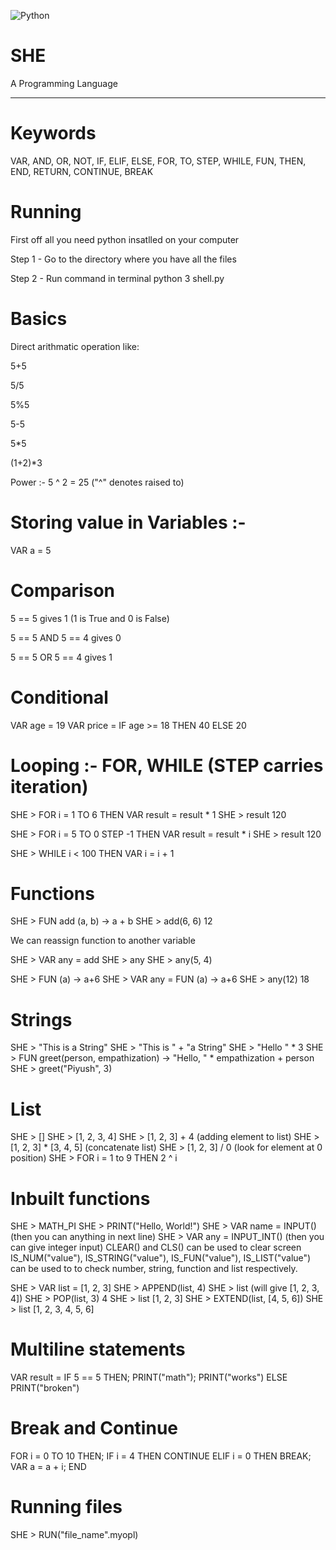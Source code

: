 ![Python](https://img.shields.io/badge/python-3670A0?style=for-the-badge&logo=python&logoColor=ffdd54)
# SHE
A Programming Language

---------------------------

# Keywords

VAR, AND, OR, NOT, IF, ELIF, ELSE, FOR, TO, STEP, WHILE, FUN, THEN, END, RETURN, CONTINUE, BREAK 

# Running

First off all you need python insatlled on your computer

Step 1 - Go to the directory where you have all the files

Step 2 - Run command in terminal python 3 shell.py

# Basics

Direct arithmatic operation like:

5+5

5/5

5%5

5-5

5*5

(1+2)*3

Power :- 5 ^ 2 = 25 ("^" denotes raised to) 

# Storing value in Variables :- 

VAR a = 5

# Comparison

5 == 5 gives 1 (1 is True and 0 is False)

5 == 5 AND 5 == 4 gives 0

5 == 5 OR  5 == 4 gives 1

# Conditional

VAR age = 19
VAR price = IF age >= 18 THEN 40 ELSE 20

# Looping :- FOR, WHILE (STEP carries iteration)

SHE > FOR i = 1 TO 6 THEN VAR result = result * 1
SHE > result
120

SHE > FOR i = 5 TO 0 STEP -1 THEN VAR result = result * i 
SHE > result
120

SHE > WHILE i < 100 THEN VAR i = i + 1

# Functions

SHE > FUN add (a, b) -> a + b
SHE > add(6, 6)
12
  
We can reassign function to another variable
  
SHE > VAR any = add
SHE > any
SHE > any(5, 4)

SHE > FUN (a) -> a+6
SHE > VAR any = FUN (a) -> a+6
SHE > any(12)
18

# Strings

SHE > "This is a String"
SHE > "This is " + "a String"
SHE > "Hello " * 3
SHE > FUN greet(person, empathization) -> "Hello, " * empathization + person
SHE > greet("Piyush", 3)

# List

SHE > []
SHE > [1, 2, 3, 4]
SHE > [1, 2, 3] + 4 (adding element to list)
SHE > [1, 2, 3] * [3, 4, 5] (concatenate list)
SHE > [1, 2, 3] / 0 (look for element at 0 position)
SHE > FOR i = 1 to 9 THEN 2 ^ i

# Inbuilt functions

SHE > MATH_PI
SHE > PRINT("Hello, World!")
SHE > VAR name = INPUT() (then you can anything in next line)
SHE > VAR any = INPUT_INT() (then you can give integer input)
CLEAR() and CLS() can be used to clear screen
IS_NUM("value"), IS_STRING("value"), IS_FUN("value"), IS_LIST("value") can be used to to check number, string, function and list respectively.

SHE > VAR list = [1, 2, 3]
SHE > APPEND(list, 4)
SHE > list 
(will give [1, 2, 3, 4])
SHE > POP(list, 3)
4
SHE > list
[1, 2, 3]
SHE > EXTEND(list, [4, 5, 6])
SHE > list
[1, 2, 3, 4, 5, 6]

# Multiline statements

VAR result = IF 5 == 5 THEN; PRINT("math"); PRINT("works") ELSE PRINT("broken")

# Break and Continue

FOR i = 0 TO 10 THEN; IF i = 4 THEN CONTINUE ELIF i = 0 THEN BREAK; VAR a = a + i; END

# Running files

SHE > RUN("file_name".myopl)
